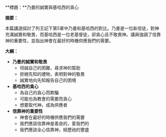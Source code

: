 **標題：**乃曼的誠實與基哈西的貪心

**摘要：**

本篇講道探討了列王記下第5章中乃曼和基哈西的對比。乃曼是一位新信徒，對神充滿誠實和敬畏，而基哈西是一位老基督徒，卻貪心且不敬畏神。講員強調了信靠神的重要性，並指出神會在最好的時機供應我們的需要。

**大綱：**

* **乃曼的誠實和敬畏**
    * 坦誠自己的困難，尋求神的幫助
    * 拒絕先知的禮物，表明對神的敬畏
    * 誠實地向先知報告自己的困境
* **基哈西的貪心**
    * 為自己的貪心而欺騙
    * 可能也為教會的需要而貪心
    * 想要取代神，成為供應者
* **信靠神的重要性**
    * 神會在最好的時機供應我們的需要
    * 我們應該信靠神是善良的，愛我們的
    * 我們應該全心信靠神，經歷祂的豐盛